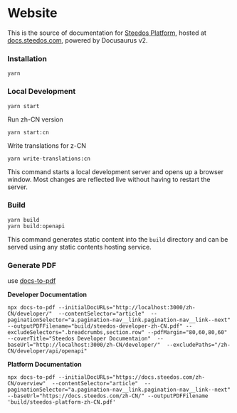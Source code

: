 # Website

This is the source of documentation for [Steedos Platform](https://steedos.com), hosted at [docs.steedos.com](https://docs.steedos.com), powered by Docusaurus v2.

### Installation

```shell
yarn
```

### Local Development

```shell
yarn start
```

Run zh-CN version

```shell
yarn start:cn
```

Write translations for z-CN

```shell
yarn write-translations:cn
```

This command starts a local development server and opens up a browser window. Most changes are reflected live without having to restart the server.

### Build

```shell
yarn build
yarn build:openapi
```

This command generates static content into the `build` directory and can be served using any static contents hosting service.


### Generate PDF

use [docs-to-pdf](https://github.com/jean-humann/docs-to-pdf)

**Developer Documentation**

```shell
npx docs-to-pdf --initialDocURLs="http://localhost:3000/zh-CN/developer/"  --contentSelector="article"  --paginationSelector="a.pagination-nav__link.pagination-nav__link--next" --outputPDFFilename="build/steedos-developer-zh-CN.pdf" --excludeSelectors=".breadcrumbs,section.row" --pdfMargin="80,60,80,60" --coverTitle="Steedos Developer Documentaion"  --baseUrl="http://localhost:3000/zh-CN/developer/"  --excludePaths="/zh-CN/developer/api/openapi"
```


**Platform Documentation**

```shell
npx docs-to-pdf --initialDocURLs="https://docs.steedos.com/zh-CN/overview"  --contentSelector="article"  --paginationSelector="a.pagination-nav__link.pagination-nav__link--next" --baseUrl="https://docs.steedos.com/zh-CN/" --outputPDFFilename	'build/steedos-platform-zh-CN.pdf'
```